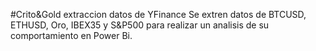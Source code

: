 #Crito&Gold
extraccion datos de YFinance
Se extren datos de BTCUSD, ETHUSD, Oro, IBEX35 y S&P500 para realizar un analisis de su comportamiento en Power Bi.
